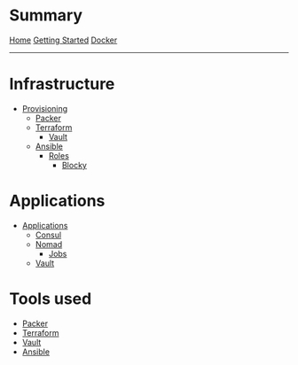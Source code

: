 # Summary

[Home](index.md)
[Getting Started](./getting_started.md)
[Docker](./docker.md)


---

<!-- trunk-ignore(markdownlint/MD025) -->
# Infrastructure

- [Provisioning](provisioning.md)
  - [Packer](provisiong/packer.md)
  - [Terraform](provisiong/terraform.md)
    - [Vault](provisiong/terraform/vault.md)
  - [Ansible](provisiong/ansible.md)
    - [Roles](provisiong/ansible/roles.md)
      - [Blocky](provisiong/ansible/roles/blocky.md)

<!-- trunk-ignore(markdownlint/MD025) -->
# Applications

- [Applications](applications/index.md)
  - [Consul](applications/consul.md)
  - [Nomad](applications/nomad.md)
    - [Jobs](applications/nomad/jobs.md)
  - [Vault](applications/vault.md)

<!-- trunk-ignore(markdownlint/MD025) -->
# Tools used
  - [Packer](tools/packer.md)
  - [Terraform](tools/terraform.md)
  - [Vault](tools/vault.md)
  - [Ansible](tools/ansible.md)
